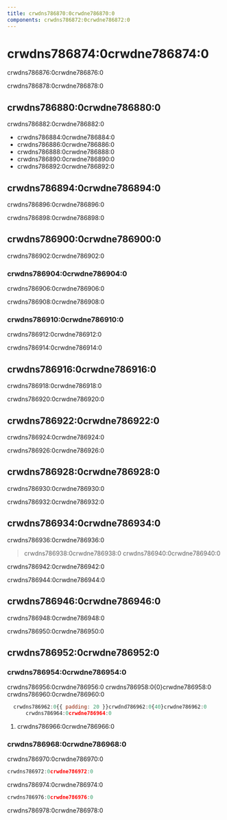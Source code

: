 ```yaml
---
title: crwdns786870:0crwdne786870:0
components: crwdns786872:0crwdne786872:0
---
```

# crwdns786874:0crwdne786874:0

<p class="description">crwdns786876:0crwdne786876:0</p>

crwdns786878:0crwdne786878:0

## crwdns786880:0crwdne786880:0

crwdns786882:0crwdne786882:0

- crwdns786884:0crwdne786884:0
- crwdns786886:0crwdne786886:0
- crwdns786888:0crwdne786888:0
- crwdns786890:0crwdne786890:0
- crwdns786892:0crwdne786892:0

## crwdns786894:0crwdne786894:0

crwdns786896:0crwdne786896:0

crwdns786898:0crwdne786898:0

## crwdns786900:0crwdne786900:0

crwdns786902:0crwdne786902:0

### crwdns786904:0crwdne786904:0

crwdns786906:0crwdne786906:0

crwdns786908:0crwdne786908:0

### crwdns786910:0crwdne786910:0

crwdns786912:0crwdne786912:0

crwdns786914:0crwdne786914:0

## crwdns786916:0crwdne786916:0

crwdns786918:0crwdne786918:0

crwdns786920:0crwdne786920:0

## crwdns786922:0crwdne786922:0

crwdns786924:0crwdne786924:0

crwdns786926:0crwdne786926:0

## crwdns786928:0crwdne786928:0

crwdns786930:0crwdne786930:0

crwdns786932:0crwdne786932:0

## crwdns786934:0crwdne786934:0

crwdns786936:0crwdne786936:0

> crwdns786938:0crwdne786938:0 crwdns786940:0crwdne786940:0

crwdns786942:0crwdne786942:0

crwdns786944:0crwdne786944:0

## crwdns786946:0crwdne786946:0

crwdns786948:0crwdne786948:0

crwdns786950:0crwdne786950:0

## crwdns786952:0crwdne786952:0

### crwdns786954:0crwdne786954:0

crwdns786956:0crwdne786956:0 crwdns786958:0{0}crwdne786958:0 crwdns786960:0crwdne786960:0

```jsx
  crwdns786962:0{{ padding: 20 }}crwdnd786962:0{40}crwdne786962:0
      crwdns786964:0crwdne786964:0
```

1. crwdns786966:0crwdne786966:0

### crwdns786968:0crwdne786968:0

crwdns786970:0crwdne786970:0

```jsx
crwdns786972:0crwdne786972:0
```

crwdns786974:0crwdne786974:0

```jsx
crwdns786976:0crwdne786976:0
```

crwdns786978:0crwdne786978:0